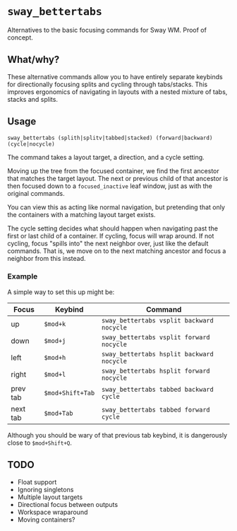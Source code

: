 # `sway_bettertabs`

Alternatives to the basic focusing commands for Sway WM.
Proof of concept.

## What/why?

These alternative commands allow you to have entirely separate keybinds
for directionally focusing splits and cycling through tabs/stacks.
This improves ergonomics of navigating in layouts with
a nested mixture of tabs, stacks and splits.

## Usage

```
sway_bettertabs (splith|splitv|tabbed|stacked) (forward|backward) (cycle|nocycle)
```

The command takes a layout target, a direction, and a cycle setting.

Moving up the tree from the focused container,
we find the first ancestor that matches the target layout.
The next or previous child of that ancestor is then focused
down to a `focused_inactive` leaf window,
just as with the original commands.

You can view this as acting like normal navigation,
but pretending that only the containers with a matching layout target exists.

The cycle setting decides what should happen
when navigating past the first or last child of a container.
If cycling, focus will wrap around.
If not cycling, focus "spills into" the next neighbor over,
just like the default commands.
That is, we move on to the next matching ancestor
and focus a neighbor from this instead.

### Example

A simple way to set this up might be:

Focus    | Keybind          |Command
---------|------------------|-----------------------------------------
up       | `$mod+k`         | `sway_bettertabs vsplit backward nocycle`
down     | `$mod+j`         | `sway_bettertabs vsplit forward nocycle`
left     | `$mod+h`         | `sway_bettertabs hsplit backward nocycle`
right    | `$mod+l`         | `sway_bettertabs hsplit forward nocycle`
prev tab | `$mod+Shift+Tab` | `sway_bettertabs tabbed backward cycle`
next tab | `$mod+Tab`       | `sway_bettertabs tabbed forward cycle`

Although you should be wary of that previous tab keybind,
it is dangerously close to `$mod+Shift+Q`.

## TODO

- Float support
- Ignoring singletons
- Multiple layout targets
- Directional focus between outputs
- Workspace wraparound
- Moving containers?
